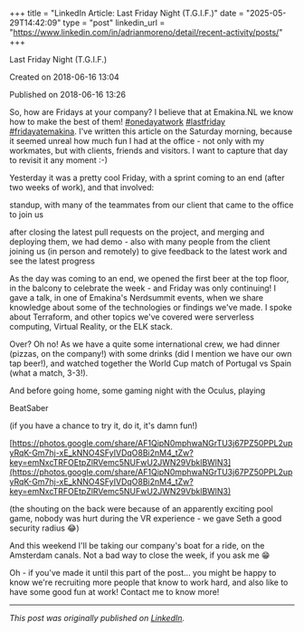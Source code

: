 +++
title = "LinkedIn Article: Last Friday Night (T.G.I.F.)"
date = "2025-05-29T14:42:09"
type = "post"
linkedin_url = "https://www.linkedin.com/in/adrianmoreno/detail/recent-activity/posts/"
+++

Last Friday Night (T.G.I.F.)

Created on 2018-06-16 13:04

Published on 2018-06-16 13:26

So, how are Fridays at your company? I believe that at Emakina.NL we know how to make the best of them! [#onedayatwork](https://www.linkedin.com/feed/hashtag/onedayatwork) [#lastfriday](https://www.linkedin.com/feed/hashtag/lastfriday) [#fridayatemakina](https://www.linkedin.com/feed/hashtag/fridayatemakina). I've written this article on the Saturday morning, because it seemed unreal how much fun I had at the office - not only with my workmates, but with clients, friends and visitors. I want to capture that day to revisit it any moment :-)

Yesterday it was a pretty cool Friday, with a sprint coming to an end (after two weeks of work), and that involved:

standup, with many of the teammates from our client that came to the office to join us

after closing the latest pull requests on the project, and merging and deploying them, we had demo - also with many people from the client joining us (in person and remotely) to give feedback to the latest work and see the latest progress

As the day was coming to an end, we opened the first beer at the top floor, in the balcony to celebrate the week - and Friday was only continuing! I gave a talk, in one of Emakina's Nerdsummit events, when we share knowledge about some of the technologies or findings we've made. I spoke about Terraform, and other topics we've covered were serverless computing, Virtual Reality, or the ELK stack. 

Over? Oh no! As we have a quite some international crew, we had dinner (pizzas, on the company!) with some drinks (did I mention we have our own tap beer!), and watched together the World Cup match of Portugal vs Spain (what a match, 3-3!). 

And before going home, some gaming night with the Oculus, playing 

BeatSaber

 (if you have a chance to try it, do it, it's damn fun!)

[https://photos.google.com/share/AF1QipN0mphwaNGrTU3j67PZ50PPL2upyRqK-Gm7hj-xE_kNNO4SFyIVDqO8Bi2nM4_tZw?key=emNxcTRFOEtpZlRVemc5NUFwU2JWN29VbklBWlN3](https://photos.google.com/share/AF1QipN0mphwaNGrTU3j67PZ50PPL2upyRqK-Gm7hj-xE_kNNO4SFyIVDqO8Bi2nM4_tZw?key=emNxcTRFOEtpZlRVemc5NUFwU2JWN29VbklBWlN3)

(the shouting on the back were because of an apparently exciting pool game, nobody was hurt during the VR experience - we gave Seth a good security radius 😂)

And this weekend I'll be taking our company's boat for a ride, on the Amsterdam canals. Not a bad way to close the week, if you ask me 😁

Oh - if you've made it until this part of the post... you might be happy to know we're recruiting more people that know to work hard, and also like to have some good fun at work! Contact me to know more!

---

*This post was originally published on [LinkedIn](https://www.linkedin.com/in/adrianmoreno/recent-activity/all/).*